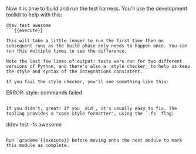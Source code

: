 Now it is time to build and run the test harness. You'll use the development toolkit to help with this:
```
ddev test awesome
```{{execute}}

This will take a little longer to run the first time then on subsequent runs as the build phase only needs to happen once. You can run this multiple times to see the difference.

Note the last few lines of output: tests were run for two different versions of Python, and there's also a _style checker_ to help us keep the style and syntax of the integrations consistent. 

If you fail the style checker, you'll see something like this:
```
ERROR:   style: commands failed
```

If you didn't, great! If you _did_, it's usually easy to fix. The tooling provides a "code style formatter", using the `-fs` flag:
```
ddev test -fs awesome
```{{execute}}

Run `grademe`{{execute}} before moving onto the next module to mark this module as complete.